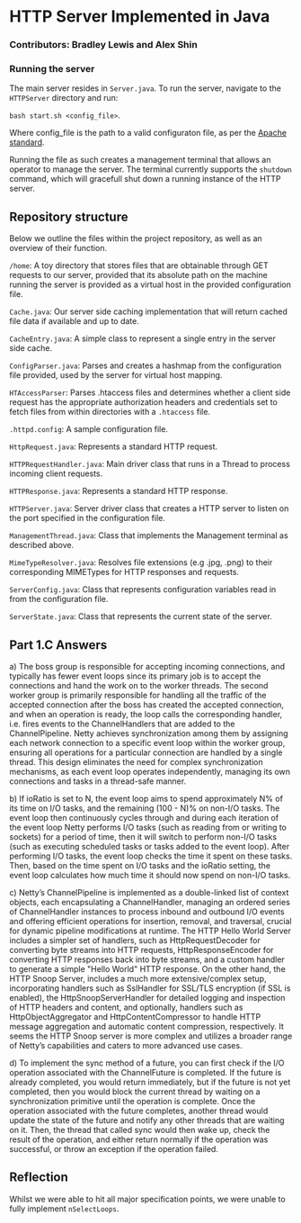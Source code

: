 # HTTP Server Implemented in Java

### Contributors: Bradley Lewis and Alex Shin

### Running the server

The main server resides in `Server.java`. To run the server, navigate to the `HTTPServer` directory and run:

`bash start.sh <config_file>`.

Where config_file is the path to a valid configuraton file, as per the [Apache standard](http://httpd.apache.org/docs/2.4/vhosts/examples.html).

Running the file as such creates a management terminal that allows an operator to manage the server. The terminal currently supports the `shutdown` command, which will gracefull shut down a running instance of the HTTP server.

## Repository structure

Below we outline the files within the project repository, as well as an overview of their function.

`/home`: A toy directory that stores files that are obtainable through GET requests to our server, provided that its absolute path on the machine running the server is provided as a virtual host in the provided configuration file.

`Cache.java`: Our server side caching implementation that will return cached file data if available and up to date.

`CacheEntry.java`: A simple class to represent a single entry in the server side cache.

`ConfigParser.java`: Parses and creates a hashmap from the configuration file provided, used by the server for virtual host mapping.

`HTAccessParser`: Parses .htaccess files and determines whether a client side request has the appropriate authorization headers and credentials set to fetch files from within directories with a `.htaccess` file.

`.httpd.config`: A sample configuration file.

`HttpRequest.java`: Represents a standard HTTP request.

`HTTPRequestHandler.java`: Main driver class that runs in a Thread to process incoming client requests.

`HTTPResponse.java`: Represents a standard HTTP response.

`HTTPServer.java`: Server driver class that creates a HTTP server to listen on the port specified in the configuration file.

`ManagementThread.java`: Class that implements the Management terminal as described above.

`MimeTypeResolver.java`: Resolves file extensions (e.g .jpg, .png) to their corresponding MIMETypes for HTTP responses and requests.

`ServerConfig.java`: Class that represents configuration variables read in from the configuration file.

`ServerState.java`: Class that represents the current state of the server.

## Part 1.C Answers

a) The boss group is responsible for accepting incoming connections, and typically has fewer event loops since its primary job is to accept the connections and hand the work on to the worker threads. The second worker group is primarily responsible for handling all the traffic of the accepted connection after the boss has created the accepted connection, and when an operation is ready, the loop calls the corresponding handler, i.e. fires events to the ChannelHandlers that are added to the ChannelPipeline. Netty achieves synchronization among them by assigning each network connection to a specific event loop within the worker group, ensuring all operations for a particular connection are handled by a single thread. This design eliminates the need for complex synchronization mechanisms, as each event loop operates independently, managing its own connections and tasks in a thread-safe manner.

b) If ioRatio is set to N, the event loop aims to spend approximately N% of its time on I/O tasks, and the remaining (100 - N)% on non-I/O tasks. The event loop then continuously cycles through and during each iteration of the event loop Netty performs I/O tasks (such as reading from or writing to sockets) for a period of time, then it will switch to perform non-I/O tasks (such as executing scheduled tasks or tasks added to the event loop). After performing I/O tasks, the event loop checks the time it spent on these tasks. Then, based on the time spent on I/O tasks and the ioRatio setting, the event loop calculates how much time it should now spend on non-I/O tasks.

c) Netty’s ChannelPipeline is implemented as a double-linked list of context objects, each encapsulating a ChannelHandler, managing an ordered series of ChannelHandler instances to process inbound and outbound I/O events and offering efficient operations for insertion, removal, and traversal, crucial for dynamic pipeline modifications at runtime. The HTTP Hello World Server includes a simpler set of handlers, such as HttpRequestDecoder for converting byte streams into HTTP requests, HttpResponseEncoder for converting HTTP responses back into byte streams, and a custom handler to generate a simple "Hello World" HTTP response. On the other hand, the HTTP Snoop Server, includes a much more extensive/complex setup, incorporating handlers such as SslHandler for SSL/TLS encryption (if SSL is enabled), the HttpSnoopServerHandler for detailed logging and inspection of HTTP headers and content, and optionally, handlers such as HttpObjectAggregator and HttpContentCompressor to handle HTTP message aggregation and automatic content compression, respectively. It seems the HTTP Snoop server is more complex and utilizes a broader range of Netty’s capabilities and caters to more advanced use cases.

d) To implement the sync method of a future, you can first check if the I/O operation associated with the ChannelFuture is completed. If the future is already completed, you would return immediately, but if the future is not yet completed, then you would block the current thread by waiting on a synchronization primitive until the operation is complete. Once the operation associated with the future completes, another thread would update the state of the future and notify any other threads that are waiting on it. Then, the thread that called sync would then wake up, check the result of the operation, and either return normally if the operation was successful, or throw an exception if the operation failed.

## Reflection

Whilst we were able to hit all major specification points, we were unable to fully implement `nSelectLoops`.
